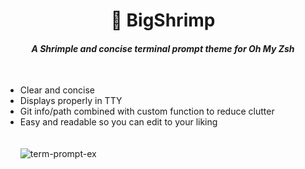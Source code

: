 **<div align="center"><h1>🦐  BigShrimp</h1></div>**
_<div align="center"><h4>A Shrimple and concise terminal prompt theme for Oh My Zsh</h4></div>_<br>

- Clear and concise
- Displays properly in TTY
- Git info/path combined with custom function to reduce clutter
- Easy and readable so you can edit to your liking<br><br><br>
![term-prompt-ex](https://github.com/taksyon/oh-my-zsh-theme/assets/131212515/f7e850d0-29dd-4eb5-91f4-6e063a3ec69e)


